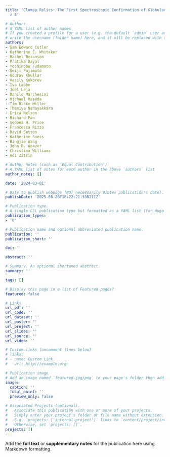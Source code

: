 ```yaml
---
title: 'Clumpy Relics: The First Spectroscopic Confirmation of Globular Clusters at
  z 3'

# Authors
# A YAML list of author names
# If you created a profile for a user (e.g. the default `admin` user at `content/authors/admin/`), 
# write the username (folder name) here, and it will be replaced with their full name and linked to their profile.
authors:
- Sam Edward Cutler
- Katherine E. Whitaker
- Rachel Bezanson
- Pratika Dayal
- Yoshinobu Fudamoto
- Seiji Fujimoto
- Gourav Khullar
- Vasily Kokorev
- Ivo Labbe
- Joel Leja
- Danilo Marchesini
- Michael Maseda
- Tim Blake Miller
- Themiya Nanayakkara
- Erica Nelson
- Richard Pan
- Sedona H. Price
- Francesca Rizzo
- David Setton
- Katherine Suess
- Bingjie Wang
- John R. Weaver
- Christina Williams
- Adi Zitrin

# Author notes (such as 'Equal Contribution')
# A YAML list of notes for each author in the above `authors` list
author_notes: []

date: '2024-03-01'

# Date to publish webpage (NOT necessarily Bibtex publication's date).
publishDate: '2025-08-26T18:22:21.538211Z'

# Publication type.
# A single CSL publication type but formatted as a YAML list (for Hugo requirements).
publication_types:
- '0'

# Publication name and optional abbreviated publication name.
publication: ''
publication_short: ''

doi: ''

abstract: ''

# Summary. An optional shortened abstract.
summary: ''

tags: []

# Display this page in a list of Featured pages?
featured: false

# Links
url_pdf: ''
url_code: ''
url_dataset: ''
url_poster: ''
url_project: ''
url_slides: ''
url_source: ''
url_video: ''

# Custom links (uncomment lines below)
# links:
# - name: Custom Link
#   url: http://example.org

# Publication image
# Add an image named `featured.jpg/png` to your page's folder then add a caption below.
image:
  caption: ''
  focal_point: ''
  preview_only: false

# Associated Projects (optional).
#   Associate this publication with one or more of your projects.
#   Simply enter your project's folder or file name without extension.
#   E.g. `projects: ['internal-project']` links to `content/project/internal-project/index.md`.
#   Otherwise, set `projects: []`.
projects: []
---
```


Add the **full text** or **supplementary notes** for the publication here using Markdown formatting.
